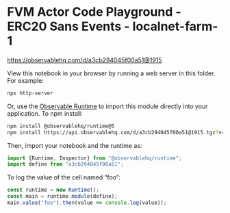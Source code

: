 # FVM Actor Code Playground - ERC20 Sans Events - localnet-farm-1

https://observablehq.com/d/a3cb294045f00a51@1915

View this notebook in your browser by running a web server in this folder. For
example:

~~~sh
npx http-server
~~~

Or, use the [Observable Runtime](https://github.com/observablehq/runtime) to
import this module directly into your application. To npm install:

~~~sh
npm install @observablehq/runtime@5
npm install https://api.observablehq.com/d/a3cb294045f00a51@1915.tgz?v=3
~~~

Then, import your notebook and the runtime as:

~~~js
import {Runtime, Inspector} from "@observablehq/runtime";
import define from "a3cb294045f00a51";
~~~

To log the value of the cell named “foo”:

~~~js
const runtime = new Runtime();
const main = runtime.module(define);
main.value("foo").then(value => console.log(value));
~~~
